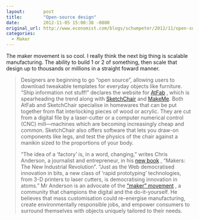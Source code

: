 ```yaml
---
layout:       post
title:        "Open-source design"
date:         2012-11-05 15:00:38 -0800
original_url: http://www.economist.com/blogs/schumpeter/2012/11/open-source-design
categories:
  - Maker
---
```


The maker movement is so cool. I really think the next big thing is scalable manufacturing. The ability to build 1 or 2 of something, then scale that design up to thousands or millions in a straight foward manner.

 > 
 > 
 > Designers are beginning to go “open source”, allowing users to download tweakable templates for everyday objects like furniture. “Ship information not stuff!” declares the website for [AtFab](http://www.filson-rohrbacher.com/atfab.html) , which is spearheading the trend along with [SketchChair](http://www.sketchchair.cc/) and [MakeMe](http://make-me.com). Both AtFab and SketchChair specialise in homewares that can be put together from flat interlocking pieces of wood or acrylic. They are cut from a digital file by a laser-cutter or a computer numerical control (CNC) mill—machines which are becoming increasingly cheap and common. SketchChair also offers software that lets you draw-on components like legs, and test the physics of the chair against a manikin sized to the proportions of your body.
 > 
 > “The idea of a ‘factory’ is, in a word, changing,” writes Chris Anderson, a journalist and entrepreneur, in his [new book](http://www.goodreads.com/book/show/13414742-makers) , “Makers: The New Industrial Revolution”. “Just as the Web democratised innovation in bits, a new class of ‘rapid prototyping’ technologies, from 3-D printers to laser cutters, is democratising innovation in atoms.” Mr Anderson is an advocate of the [“maker” movement](http://www.economist.com/node/21540392/) , a community that champions the digital and the do-it-yourself. He believes that mass customisation could re-energise manufacturing, create environmentally responsible jobs, and empower consumers to surround themselves with objects uniquely tailored to their needs.
 > 
 > 
